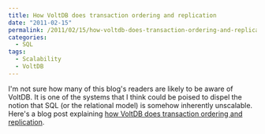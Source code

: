 ```yaml
---
title: How VoltDB does transaction ordering and replication
date: "2011-02-15"
permalink: /2011/02/15/how-voltdb-does-transaction-ordering-and-replication/
categories:
  - SQL
tags:
  - Scalability
  - VoltDB
---
```

I'm not sure how many of this blog's readers are likely to be aware of VoltDB. It is one of the systems that I think could be poised to dispel the notion that SQL (or the relational model) is somehow inherently unscalable. Here's a blog post explaining [how VoltDB does transaction ordering and replication][1].

 [1]: http://voltdb.com/blog/transaction-ordering-and-replication
